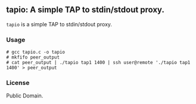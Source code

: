 tapio: A simple TAP to stdin/stdout proxy.
---
`tapio` is a simple TAP to stdin/stdout proxy.

### Usage

```
# gcc tapio.c -o tapio
# mkfifo peer_output
# cat peer_output | ./tapio tap1 1400 | ssh user@remote './tapio tap1 1400' > peer_output
```

### License

Public Domain.
